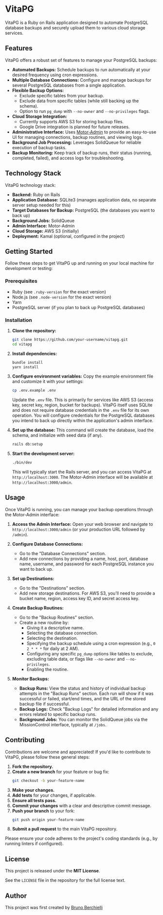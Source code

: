 # VitaPG

VitaPG is a Ruby on Rails application designed to automate PostgreSQL database backups and securely upload them to various cloud storage services.

## Features

VitaPG offers a robust set of features to manage your PostgreSQL backups:

- **Automated Backups:** Schedule backups to run automatically at your desired frequency using cron expressions.
- **Multiple Database Connections:** Configure and manage backups for several PostgreSQL databases from a single application.
- **Flexible Backup Options:**
    - Exclude specific tables from your backup.
    - Exclude data from specific tables (while still backing up the schema).
    - Option to run `pg_dump` with `--no-owner` and `--no-privileges` flags.
- **Cloud Storage Integration:**
    - Currently supports AWS S3 for storing backup files.
    - Google Drive integration is planned for future releases.
- **Administrative Interface:** Uses [Motor-Admin](https://www.motor-admin.com/) to provide an easy-to-use UI for managing connections, backup routines, and viewing logs.
- **Background Job Processing:** Leverages SolidQueue for reliable execution of backup tasks.
- **Backup Monitoring:** Keep track of backup runs, their status (running, completed, failed), and access logs for troubleshooting.

## Technology Stack

VitaPG technology stack:

- **Backend:** Ruby on Rails
- **Application Database:** SQLite3 (manages application data, no separate server setup needed for this)
- **Target Databases for Backup:** PostgreSQL (the databases you want to back up)
- **Background Jobs:** SolidQueue
- **Admin Interface:** Motor-Admin
- **Cloud Storage:** AWS S3 (initially)
- **Deployment:** Kamal (optional, configured in the project)

## Getting Started

Follow these steps to get VitaPG up and running on your local machine for development or testing:

### Prerequisites

- Ruby (see `.ruby-version` for the exact version)
- Node.js (see `.node-version` for the exact version)
- Yarn
- PostgreSQL server (if you plan to back up PostgreSQL databases)

### Installation

1.  **Clone the repository:**
    ```bash
    git clone https://github.com/your-username/vitapg.git
    cd vitapg
    ```
    
2.  **Install dependencies:**
    ```bash
    bundle install
    yarn install
    ```

3.  **Configure environment variables:**
    Copy the example environment file and customize it with your settings:
    ```bash
    cp .env.example .env
    ```
    Update the `.env` file. This is primarily for services like AWS S3 (access key, secret key, region, bucket for backups). VitaPG itself uses SQLite and does not require database credentials in the `.env` file for its own operation. You will configure credentials for the PostgreSQL databases you intend to back up directly within the application's admin interface.

4.  **Set up the database:**
    This command will create the database, load the schema, and initialize with seed data (if any).
    ```bash
    rails db:setup
    ```

5.  **Start the development server:**
    ```bash
    ./bin/dev
    ```
    This will typically start the Rails server, and you can access VitaPG at `http://localhost:3000`. The Motor-Admin interface will be available at `http://localhost:3000/admin`.

## Usage

Once VitaPG is running, you can manage your backup operations through the Motor-Admin interface:

1.  **Access the Admin Interface:**
    Open your web browser and navigate to `http://localhost:3000/admin` (or your production URL followed by `/admin`).

2.  **Configure Database Connections:**
    - Go to the "Database Connections" section.
    - Add new connections by providing a name, host, port, database name, username, and password for each PostgreSQL instance you want to back up.

3.  **Set up Destinations:**
    - Go to the "Destinations" section.
    - Add new storage destinations. For AWS S3, you'll need to provide a bucket name, region, access key ID, and secret access key.

4.  **Create Backup Routines:**
    - Go to the "Backup Routines" section.
    - Create a new routine by:
        - Giving it a descriptive name.
        - Selecting the database connection.
        - Selecting the destination.
        - Specifying the backup schedule using a cron expression (e.g., `0 2 * * *` for daily at 2 AM).
        - Configuring any specific `pg_dump` options like tables to exclude, excluding table data, or flags like `--no-owner` and `--no-privileges`.
        - Enabling the routine.

5.  **Monitor Backups:**
    - **Backup Runs:** View the status and history of individual backup attempts in the "Backup Runs" section. Each run will show if it was successful or failed, start/end times, and the URL of the stored backup file if successful.
    - **Backup Logs:** Check "Backup Logs" for detailed information and any errors related to specific backup runs.
    - **Background Jobs:** You can monitor the SolidQueue jobs via the MissionControl interface, typically at `/jobs`.

## Contributing

Contributions are welcome and appreciated! If you'd like to contribute to VitaPG, please follow these general steps:

1.  **Fork the repository.**
2.  **Create a new branch** for your feature or bug fix:
    ```bash
    git checkout -b your-feature-name
    ```
3.  **Make your changes.**
4.  **Add tests** for your changes, if applicable.
5.  **Ensure all tests pass.**
6.  **Commit your changes** with a clear and descriptive commit message.
7.  **Push your branch** to your fork:
    ```bash
    git push origin your-feature-name
    ```
8.  **Submit a pull request** to the main VitaPG repository.

Please ensure your code adheres to the project's coding standards (e.g., by running linters if configured).

## License

This project is released under the **MIT License**.

See the `LICENSE` file in the repository for the full license text. 

## Author

This project was first created by [Bruno Berchielli](https://github.com/bruno-berchielli)
